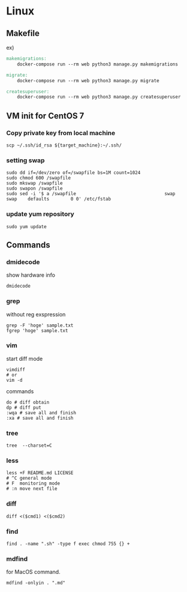 # Linux
## Makefile
ex)
```Makefile
makemigrations:
    docker-compose run --rm web python3 manage.py makemigrations

migrate:
    docker-compose run --rm web python3 manage.py migrate

createsuperuser:
    docker-compose run --rm web python3 manage.py createsuperuser
```

## VM init for CentOS 7
### Copy private key from local machine
```shell
scp ~/.ssh/id_rsa ${target_machine}:~/.ssh/
```

### setting swap
```shell
sudo dd if=/dev/zero of=/swapfile bs=1M count=1024
sudo chmod 600 /swapfile
sudo mkswap /swapfile
sudo swapon /swapfile
sudo sed -i '$ a /swapfile                                 swap                    swap    defaults        0 0' /etc/fstab
```

### update yum repository
```shell
sudo yum update
```

## Commands
### dmidecode
show hardware info
```shell
dmidecode
```

### grep
without reg exspression
```shell
grep -F 'hoge' sample.txt
fgrep 'hoge' sample.txt
```

### vim
start diff mode

```shell
vimdiff
# or
vim -d
```

commands

```
do # diff obtain
dp # diff put
:wqa # save all and finish
:xa # save all and finish
```

### tree
```
tree  --charset=C
```

### less
```shell
less +F README.md LICENSE
# ^C general mode
# F  monitoring mode
# :n move next file
```

### diff
```shell
diff <($cmd1) <($cmd2)
```

### find
```
find . -name ".sh" -type f exec chmod 755 {} +
```

### mdfind
for MacOS command.

```shell
mdfind -onlyin . ".md"
```